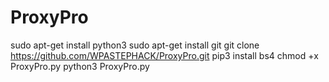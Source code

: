 # ProxyPro

sudo apt-get install python3
sudo apt-get install git
git clone https://github.com/WPASTEPHACK/ProxyPro.git
pip3 install bs4
chmod +x ProxyPro.py
python3 ProxyPro.py
